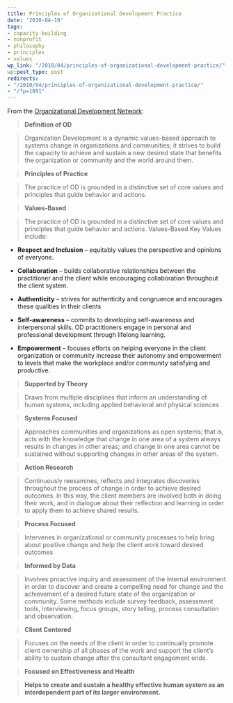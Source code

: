 ```yaml
---
title: Principles of Organizational Development Practice
date: '2010-04-19'
tags:
- capacity-building
- nonprofit
- philosophy
- principles
- values
wp_link: "/2010/04/principles-of-organizational-development-practice/"
wp:post_type: post
redirects:
- "/2010/04/principles-of-organizational-development-practice/"
- "/?p=1891"
---
```


From the [Organizational Development Network](http://www.odnetwork.org/aboutod/principles.php):

> **Definition of OD**

>

> Organization Development is a dynamic values-based approach to systems change in organizations and communities; it strives to build the capacity to achieve and sustain a new desired state that benefits the organization or community and the world around them.

>

> **Principles of Practice**

>

> The practice of OD is grounded in a distinctive set of core values and principles that guide behavior and actions.

>

> **Values-Based**

>

> The practice of OD is grounded in a distinctive set of core values and principles that guide behavior and actions. Values-Based Key Values include:

>

>

>

- **Respect and Inclusion** – equitably values the perspective and opinions of everyone.

>

- **Collaboration** – builds collaborative relationships between the practitioner and the client while encouraging collaboration throughout the client system.

>

- **Authenticity** – strives for authenticity and congruence and encourages these qualities in their clients

>

- **Self-awareness** – commits to developing self-awareness and interpersonal skills. OD practitioners engage in personal and professional development through lifelong learning.

>

- **Empowerment** – focuses efforts on helping everyone in the client organization or community increase their autonomy and empowerment to levels that make the workplace and/or community satisfying and productive.

>

>

> **Supported by Theory**

>

> Draws from multiple disciplines that inform an understanding of human systems, including applied behavioral and physical sciences

>

> **Systems Focused**

>

> Approaches communities and organizations as open systems; that is, acts with the knowledge that change in one area of a system always results in changes in other areas; and change in one area cannot be sustained without supporting changes in other areas of the system.

>

> **Action Research**

>

> Continuously reexamines, reflects and integrates discoveries throughout the process of change in order to achieve desired outcomes. In this way, the client members are involved both in doing their work, and in dialogue about their reflection and learning in order to apply them to achieve shared results.

>

> **Process Focused**

>

> Intervenes in organizational or community processes to help bring about positive change and help the client work toward desired outcomes

>

> **Informed by Data**

>

> Involves proactive inquiry and assessment of the internal environment in order to discover and create a compelling need for change and the achievement of a desired future state of the organization or community. Some methods include survey feedback, assessment tools, interviewing, focus groups, story telling, process consultation and observation.

>

> **Client Centered**

>

> Focuses on the needs of the client in order to continually promote client ownership of all phases of the work and support the client’s ability to sustain change after the consultant engagement ends.

>

> **Focused on Effectiveness and Health**

>

> **Helps to create and sustain a healthy effective human system as an interdependent part of its larger environment.**

>
